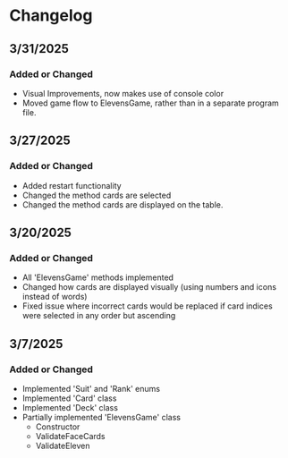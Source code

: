 # Changelog

## 3/31/2025
### Added or Changed
- Visual Improvements, now makes use of console color
- Moved game flow to ElevensGame, rather than in a separate program file.

## 3/27/2025
### Added or Changed
- Added restart functionality
- Changed the method cards are selected
- Changed the method cards are displayed on the table.

## 3/20/2025
### Added or Changed
- All 'ElevensGame' methods implemented
- Changed how cards are displayed visually (using numbers and icons instead of words)
- Fixed issue where incorrect cards would be replaced if card indices were selected in any order but ascending

## 3/7/2025
### Added or Changed
- Implemented 'Suit' and 'Rank' enums
- Implemented 'Card' class
- Implemented 'Deck' class
- Partially implemented 'ElevensGame' class
  - Constructor
  - ValidateFaceCards
  - ValidateEleven